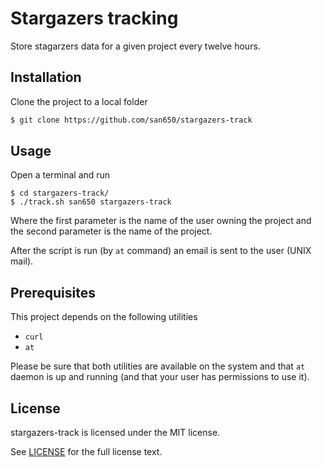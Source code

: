 # Stargazers tracking

Store stagarzers data for a given project every twelve hours.

## Installation

Clone the project to a local folder

```sh
$ git clone https://github.com/san650/stargazers-track
```

## Usage

Open a terminal and run

```
$ cd stargazers-track/
$ ./track.sh san650 stargazers-track
```

Where the first parameter is the name of the user owning the project and the
second parameter is the name of the project.

After the script is run (by `at` command) an email is sent to the user (UNIX
mail).

## Prerequisites

This project depends on the following utilities

* `curl`
* `at`

Please be sure that both utilities are available on the system and that `at`
daemon is up and running (and that your user has permissions to use it).

## License

stargazers-track is licensed under the MIT license.

See [LICENSE](./LICENSE) for the full license text.
